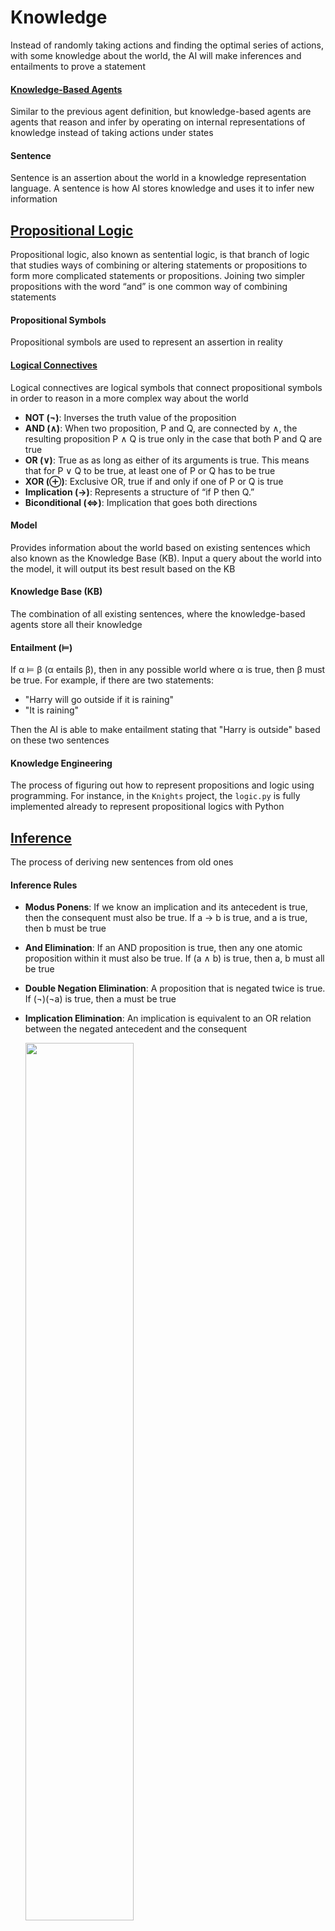 # Knowledge

Instead of randomly taking actions and finding the optimal series of actions, with some knowledge about the world, the AI will make inferences and entailments to prove a statement

#### [Knowledge-Based Agents](https://www.geeksforgeeks.org/knowledge-based-agents-in-ai/)

Similar to the previous agent definition, but knowledge-based agents are agents that reason and infer by operating on internal representations of knowledge instead of taking actions under states

#### Sentence

Sentence is an assertion about the world in a knowledge representation language. A sentence is how AI stores knowledge and uses it to infer new information

## [Propositional Logic](https://iep.utm.edu/prop-log/#:~:text=Propositional%20logic%2C%20also%20known%20as%20sentential%20logic%2C%20is%20that%20branch,common%20way%20of%20combining%20statements.)

Propositional logic, also known as sentential logic, is that branch of logic that studies ways of combining or altering statements or propositions to form more complicated statements or propositions. Joining two simpler propositions with the word “and” is one common way of combining statements

#### Propositional Symbols

Propositional symbols are used to represent an assertion in reality

#### [Logical Connectives](https://en.wikipedia.org/wiki/Logical_connective)

Logical connectives are logical symbols that connect propositional symbols in order to reason in a more complex way about the world

- **NOT (¬)**: Inverses the truth value of the proposition
- **AND (∧)**: When two proposition, P and Q, are connected by ∧, the resulting proposition P ∧ Q is true only in the case that both P and Q are true
- **OR (∨)**: True as as long as either of its arguments is true. This means that for P ∨ Q to be true, at least one of P or Q has to be true
- **XOR (⊕)**: Exclusive OR, true if and only if one of P or Q is true
- **Implication (→)**: Represents a structure of “if P then Q.”
- **Biconditional (⇔)**: Implication that goes both directions

#### Model

Provides information about the world based on existing sentences which also known as the Knowledge Base (KB). Input a query about the world into the model, it will output its best result based on the KB

#### Knowledge Base (KB)

The combination of all existing sentences, where the knowledge-based agents store all their knowledge

#### Entailment (⊨)

If α ⊨ β (α entails β), then in any possible world where α is true, then β must be true. For example, if there are two statements:

- "Harry will go outside if it is raining"
- "It is raining"

Then the AI is able to make entailment stating that "Harry is outside" based on these two sentences

#### Knowledge Engineering

The process of figuring out how to represent propositions and logic using programming. For instance, in the `Knights` project, the `logic.py` is fully implemented already to represent propositional logics with Python

## [Inference](https://en.wikipedia.org/wiki/Inference)

The process of deriving new sentences from old ones

#### Inference Rules

- **Modus Ponens**: If we know an implication and its antecedent is true, then the consequent must also be true. If a → b is true, and a is true, then b must be true
- **And Elimination**: If an AND proposition is true, then any one atomic proposition within it must also be true. If (a ∧ b) is true, then a, b must all be true
- **Double Negation Elimination**: A proposition that is negated twice is true. If (¬)(¬a) is true, then a must be true
- **Implication Elimination**: An implication is equivalent to an OR relation between the negated antecedent and the consequent

    <img src="https://user-images.githubusercontent.com/99038613/176773992-c88872d1-9a8b-497c-af92-8019c929ba0a.jpg" width="60%" height="60%">

- **Biconditional Elimination**:A biconditional proposition is equivalent to an implication and its inverse with an And connective

    <img src="https://user-images.githubusercontent.com/99038613/176774268-caea480b-47b2-4eb0-9b10-1307353de97b.jpg" width="60%" height="60%">

- **De Morgan's Law**: Turning AND connective to OR or vice versa

    <img src="https://user-images.githubusercontent.com/99038613/176774450-ccc7b58c-c6b3-47f4-960b-364a64146dfe.jpg" width="60%" height="60%">

    <img src="https://user-images.githubusercontent.com/99038613/176774456-b2f0f3b9-0f62-4efe-ba3f-ebe4dff0ed31.jpg" width="60%" height="60%">

- **Distributive Property**: AND and OR can be distributed just like multiplication. If a ∨ (b ∧ c) is true, then (a ∨ b) ∧ (a ∨ c) must be true

#### Knowledge and Search

Inference can be viewed as a search problem. The initial state is the starting KB, the actions are inference rules and inferencing, the goal is a statement we are trying to prove

#### Resolution

A power inference rule that states that if one of two atomic propositions in an OR proposition is false, the other has to be true

- **Complimentary Literals**: Two of the same atomic propositions where one is negated and the other is not, such as P and ¬P
- **Clause**: A disjunction of literals (a propositional symbol or a negation of a propositional symbol, such as P, ¬P)
- **Disjunction**: Consists of propositions that are connected with an Or logical connective (P ∨ Q ∨ R)
- **Conjunction**: Consists of propositions that are connected with an And logical connective (P ∧ Q ∧ R)
- **Conjunctive Normal Form (CNF)**: A conjunction of clauses
- **Empty Clause**: Resolving complimentary literals will result in the empty clause which is always of value false

## [First Order Logic](https://www.javatpoint.com/first-order-logic-in-artificial-intelligence)

#### Universal Quantification

Universal quantification uses the symbol ∀ to express “for all.”

#### Existential Quantification

Existential quantification is used to create sentences that are true for at least one x. It is expressed using the symbol ∃
